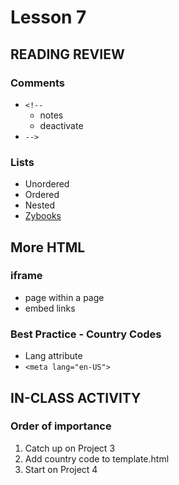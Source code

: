 # Lesson 7
    
## READING REVIEW

### Comments
* ```<!--```
    * notes
    * deactivate
* ```-->```

### Lists
* Unordered
* Ordered
* Nested
* [Zybooks](https://learn.zybooks.com/zybook/UNCOBACS200SanchezSpring2022/chapter/2/section/4)

## More HTML

### iframe
* page within a page
* embed links

### Best Practice - Country Codes
* Lang attribute
* ```<meta lang="en-US">```

## IN-CLASS ACTIVITY

### Order of importance
1. Catch up on Project 3
2. Add country code to template.html
3. Start on Project 4



